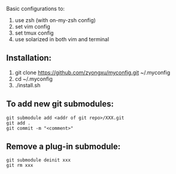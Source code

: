 Basic configurations to:
  1. use zsh (with on-my-zsh config)
  2. set vim config
  3. set tmux config
  4. use solarized in both vim and terminal

## Installation:
  1. git clone https://github.com/zyongxu/myconfig.git ~/.myconfig
  2. cd ~/.myconfig
  3. ./install.sh

## To add new git submodules:

```
git submodule add <addr of git repo>/XXX.git
git add .
git commit -m "<comment>"
```

## Remove a plug-in submodule:

```
git submodule deinit xxx
git rm xxx
```
